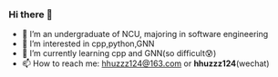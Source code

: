 ### Hi there 👋
- :school: I’m an undergraduate of NCU, majoring in software engineering
- 👀 I’m interested in cpp,python,GNN
- :seedling: I’m currently learning cpp and GNN(so difficult:cold_sweat:)
- :mailbox: How to reach me: hhuzzz124@163.com or **hhuzzz124**(wechat)

<!---
hhuzzz/hhuzzz is a ✨ special ✨ repository because its `README.md` (this file) appears on your GitHub profile.
You can click the Preview link to take a look at your changes.
--->

